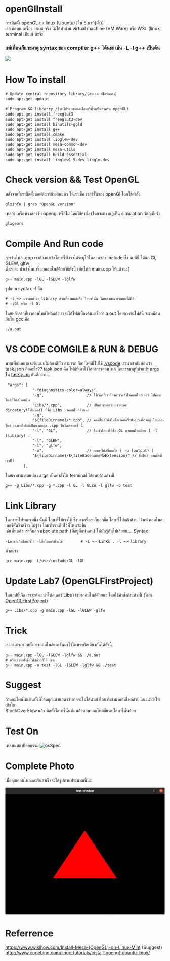 # openGlInstall

การติดตั้ง openGL บน linux (Ubuntu) [ใน 5 นาที(มั้ง)] <br>
เราเทสบน เครื่อง linux จริง ไม่ได้ทำผ่าน virtual machine (VM Ware) หรือ WSL (linux terminal เทียม) น๊ะจ๊ะ <br>
### แต่เพื่อนก็แวะมาดู syntax ของ compiler g++ ได้นะะ เช่น -L -l g++ เป็นต้น

![](https://i.kym-cdn.com/photos/images/newsfeed/000/755/556/799.gif)

# How To install 

    # Update central repository library/(อัพเดต สโตร์กลาง)
    sudo apt-get update
    
    # Program && librarry /(ตัวโปรแกรมและไลบารี่ที่จำเป็นสำหรับ openGL)
    sudo apt-get install freeglut3
    sudo apt-get install freeglut3-dev
    sudo apt-get install binutils-gold
    sudo apt-get install g++ 
    sudo apt-get install cmake
    sudo apt-get install libglew-dev
    sudo apt-get install mesa-common-dev
    sudo apt-get install mesa-utils
    sudo apt-get install build-essential
    sudo apt-get install libglew1.5-dev libglm-dev

    
# Check version && Test OpenGL

หลังจากที่เราติดตั้งซอฟต์แวร์ช้างต้นแล้ว ให้เราเช็ค เวอร์ชั่นของ openGl โดยใช้คำสั่ง 
   
    glxinfo | grep "OpenGL version"
    
 เทสว่า เครื่องเราลองรับ opengl หรือไม่ โดยใช้คำสั่ง (โดยจะปรากฏเป็น simulation วัตถุเกียร์)
 
    glxgears
    
# Compile And Run code

<p>การรันไฟล์ .cpp เราต้องนำเข้าไลบารี่ที่ เราได้ระบุไว้ในส่วนของ include ซึ่ง ณ ที่นี้ ได้แก่ Gl, GLEW, glfw <br>
   ซึ่งเราจะ นำเข้าไลบารี่ มาคอมไพล์ด้วยวิธีดังนี้ (อัพไฟล์ main.cpp ให้แล้วนะ) </p>

    g++ main.cpp -lGL -lGLEW -lglfw
    
รูปแบบ syntax -l คือ

    # -l => มาจากคำว่า library ส่วนที่ตามหลังคือ ไลบารี่นั้น โดยเราสามารรันแบนี้ก็ได้
    # -lGl หรือ -l Gl
    
โดยหลังจากที่เราคอมไพล์ไฟล์แล้วเราจะได้ไฟล์เบื้องต้นมาชื่อว่า a.out โดยการรันไฟล์นี้ จะเหมือนกับใน gcc คือ

    ./a.out
    
# VS CODE COMGILE & RUN & DEBUG

หากเพื่อนอยากจะรันแบบไม่ต้องดีบัก สามารถ ก็อปไฟล์นี่ไปใช้ [.vscode](https://github.com/zergreen/openGlInstall/tree/master/.vscode)
เรามาเข้ากันก่อนว่า task.json คืออะไร??
task.json คือ ไฟล์ที่เอาไว้ใส่ค่าการคอมไพล์ โดยเรามาดูที่ตัวแปร args ใน [task.json](https://github.com/zergreen/openGlInstall/blob/master/.vscode/tasks.json) กันดีกว่าา...
    
     "args": [
                "-fdiagnostics-color=always",
                "-g",                   // ใช้เวลาที่เราต้องการจะสั่งให้คอมไพล์เลอร์ ไปคอมไพล์ที่ไฟล์ไหนบ้าง
                "Libs/*.cpp",           // เป็นการบอกว่า เราจะเอา dircetory(โฟลเดอร์) ที่ชื่อ Libs มาคอมไพล์ด้วยนะ
                "-g",
                "${fileDirname}/*.cpp", // คอมไพล์ไฟล์ในไดเรคทอรี่ร์ปัจจุบันที่เราอยู่ โดยคอมไพล์ เฉพาะไฟล์ที่เป็นนามสกุล .cpp ในไดเรคทอรี่ นี้
                "-l", "GL",             // ในเข้าไลบารี่ที่ชื่อ GL มาคอมไพล์ด้วย [ -l (library) ]
                "-l", "GLEW",
                "-l", "glfw",
                "-o",                   // จะเอาไฟล์ชื่ออะไร [ -o (output) ]             
                "${fileDirname}/${fileBasenameNoExtension}" // ชื่อไฟล์ ตามชื่อที่เซฟไว้
            ],
            
โดยเราสามารถแปลง args เป็นคำสั่งใน terminal ได้แบบด้านล่างนี้

    g++ -g Libs/*.cpp -g *.cpp -l GL -l GLEW -l glfw -o test
    
# Link Library

ในภาษาโปรแกรมมิ่ง นั้นมี ไลบารี่ให้เราใช้ ซึ่งบางครั้งเราก็บอกชื่อ ไลบารี่ไปแล้วด้วย -l แต่ คอมไพลเลอร์ดันจ๊าดง๊าว ไม่รู้ว่า ไลบารี่เราเก็บไว้ที่ไหนซ่ะงั้น <br>
เช่นนั้นแล้ว เราก็บอก absolute path (ที่อยู่ที่แน่นอน) ให้มันรู้กันไปเล้ยยย....
Syntax

    -Lพาธที่เก็บไลบารี่ไว้ -lชื่อไลบารี่ที่จะใช้        # -L => Links , -l => library
ตัวอย่าง

    gcc main.cpp -L/usr/include/GL -lGL
    
# Update Lab7 (OpenGLFirstProject)

ในแลปที่เจ็ด เราจะต้อง นำโฟลเดอร์ Libs เข้ามาคอมไพล์ดัวยนะ โดยใช้คำสั่งด้านล่างนี้ (ไฟล์ [OpenGLFirstProject](https://github.com/zergreen/openGlInstall/tree/master/OpenGLFirstProject))

    g++ Libs/*.cpp -g main.cpp -lGL -lGLEW -glfw
    
# Trick

เราสามารถรวบทั้งการคอมไพล์และรันมาไว้ในบรรทัดเดียวกันได้ดังนี้

    g++ main.cpp -lGL -lGLEW -lglfw && ./a.out
    # หรือเราจะตั้งชื่อไฟล์ด้วยก็ได้ เช่น
    g++ main.cpp -o test -lGL -lGLEW -lglfw && ./test

# Suggest

ถ้าคอมไพล์ไม่ผ่านทั้งที่โค้ดถูกแล้วแสดงว่าอาจจะไม่ได้นำเข้าไลบารี่เข้ามาคอมไพล์ด้วย แนะนำว่าให้เซิชใน <br>
StackOverFlow แล้ว ติดตั้งไลบารี่นั้นซ่ะ แล้วตอนคอมไพล์ก็แนบไลบารี่นั้นด้วย

# Test On

เทสบนสถาปัตยกรรม
![osSpec](src/osSpec.png)

# Complete Photo

เมื่อคุณคอมไพล์และรันสำเร็จจะได้รูปภาพประมาณนี้นะ

![triangle](src/triangle.png)

# Referrence

https://www.wikihow.com/Install-Mesa-(OpenGL)-on-Linux-Mint (Suggest) <br>
http://www.codebind.com/linux-tutorials/install-opengl-ubuntu-linux/


    


